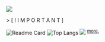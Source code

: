 <p>
  <a href="https://skillicons.dev">
    <img src="https://skillicons.dev/icons?i=html,css,js,react,ts,bootstrap,htmx,php,sass,java,py,jest,mysql,nextjs,nodejs,express,npm,vite,git,bash,powershell&theme=dark" />
  </a>
</p>

<div> > [ ! I M P O R T A N T ]</div>

![Readme Card](https://github-readme-stats.vercel.app/api/pin/?username=YamaiKaguya&repo=About-me&bg_color=000000&text_color=c6c6c6&card_width=500&title_color=ffffff&icon_color=b29bc9&border_color=000000)
![Top Langs](https://github-readme-stats.vercel.app/api/top-langs/?username=YamaiKaguya&layout=compact&bg_color=000000&text_color=ffffff&card_width=500&title_color=ffffff&border_color=000000)
![](https://komarev.com/ghpvc/?username=YamaiKaguya&color=orange&style=pixel)
<sup>[more.](google.com)</sup>
